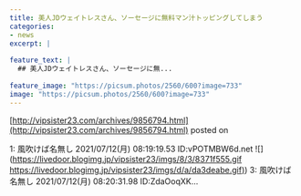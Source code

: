 ```yaml
---
title: 美人JDウェイトレスさん、ソーセージに無料マン汁トッピングしてしまう
categories:
- news
excerpt: |
  
feature_text: |
  ## 美人JDウェイトレスさん、ソーセージに無...
  
feature_image: "https://picsum.photos/2560/600?image=733"
image: "https://picsum.photos/2560/600?image=733"
---
```


[http://vipsister23.com/archives/9856794.html](http://vipsister23.com/archives/9856794.html)
posted on 

<!--more-->

1: 風吹けば名無し 2021/07/12(月) 08:19:19.53 ID:vPOTMBW6d.net ![](https://livedoor.blogimg.jp/vipsister23/imgs/8/3/8371f555.gif [https://livedoor.blogimg.jp/vipsister23/imgs/d/a/da3deabe.gif)](https://livedoor.blogimg.jp/vipsister23/imgs/d/a/da3deabe.gif)) 3: 風吹けば名無し 2021/07/12(月) 08:20:31.98 ID:ZdaOoqXK...
